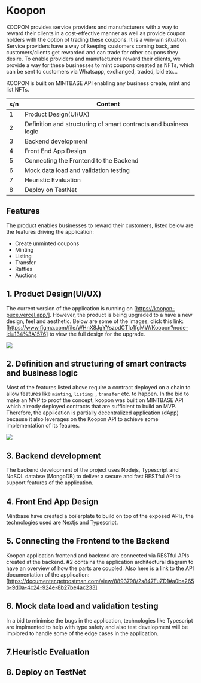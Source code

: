 # Koopon


KOOPON provides service providers and manufacturers with a way to reward their clients in a cost-effective manner as well as provide coupon holders with the option of trading these coupons. It is a win-win situation. Service providers have a way of keeping customers coming back, and customers/clients get rewarded and can trade for other coupons they desire.
To enable providers and manufacturers reward their clients, we provide a way for these businesses to mint coupons created as NFTs, which can be sent to customers via Whatsapp, exchanged, traded, bid etc...

KOOPON is built on MINTBASE API enabling any business create, mint and list NFTs.




| s/n | Content |
| ------ | ------ |
|1| Product Design(UI/UX) 
|2| Definition and structuring of smart contracts and business logic 
|3| Backend development 
|4| Front End App Design 
|5| Connecting the Frontend to the Backend 
|6| Mock data load and validation testing 
|7| Heuristic Evaluation 
|8| Deploy on TestNet 

## Features
The product enables businesses to reward their customers, listed below are the features driving the application:
- Create unminted coupons
- Minting 
- Listing
- Transfer
- Raffles
- Auctions



## 1. Product Design(UI/UX)
The current version of the application is running on [https://koopon-puce.vercel.app/]. However, the product is being upgraded to a have a new design, feel and aesthetic. Below are some of the images, click this link: [https://www.figma.com/file/WHnX8JgYYszodCTIp1fgMW/Koopon?node-id=134%3A1576] to view the full design for the upgrade.

<img src="https://res.cloudinary.com/gosa-2013/image/upload/v1666093167/Desktop_-_2_tmz9jw.png" />


## 2. Definition and structuring of smart contracts and business logic 
Most of the features listed above require a contract deployed on a chain to allow features like `minting`, `listing `, `transfer` etc. to happen. In the bid to make an MVP to proof the concept, koopon was built on MINTBASE API which already deployed contracts that are sufficient to build an MVP.
Therefore, the application is partially decentralized application (dApp) because it also leverages on the Koopon API to achieve some implementation of its feaures.

<img src="https://res.cloudinary.com/gosa-2013/image/upload/v1666092048/KOOPON_pjmekq.jpg" />


## 3. Backend development 
The backend development of the project uses Nodejs, Typescript and NoSQL databse (MongoDB) to deliver a secure and fast RESTful API to support features of the application.



## 4. Front End App Design
Mintbase have created a boilerplate to build on top of the exposed APIs, the technologies used are Nextjs  and Typescript.

## 5. Connecting the Frontend to the Backend 
Koopon application frontend and backend are connected via RESTful APIs created at the backend. #2 contains the application architectural diagram to have an overview of how the parts are coupled. Also here is a link to the API documentation of the application: [https://documenter.getpostman.com/view/8893798/2s847FuZD1#a0ba265b-9d0a-4c24-924e-8b27be4ac233]




## 6. Mock data load and validation testing
In a bid to minimise the bugs in the application, technologies like Typescript are implmented to help with type safety and also test development will be implored to handle some of the edge cases in the application.


## 7.Heuristic Evaluation


## 8. Deploy on TestNet